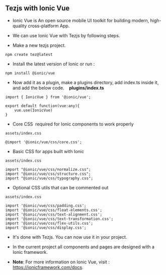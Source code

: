 ## Tezjs with Ionic Vue

- Ionic Vue is An open source mobile UI toolkit for building modern, high-quality cross-platform App.

- We can use Ionic Vue with Tezjs by following steps.

- Make a new tezjs project.

```
npm create tez@latest
```
- Install the latest version of Ionic or run :

```
npm install @ionic/vue
```
- Now add it as a plugin, make a plugins directory, add index.ts inside it, and add the below code.
   **plugins/index.ts**
```
import { IonicVue } from '@ionic/vue';

export default function(vue:any){
    vue.use(IonicVue)
}  
```

- Core CSS  required for Ionic components to work properly 
```
assets/index.css

@import '@ionic/vue/css/core.css';
```

- Basic CSS for apps built with Ionic
```
assets/index.css

import "@ionic/vue/css/normalize.css";
import "@ionic/vue/css/structure.css";
import "@ionic/vue/css/typography.css";    
```

- Optional CSS utils that can be commented out
```
assets/index.css

import '@ionic/vue/css/padding.css';
import '@ionic/vue/css/float-elements.css';
import '@ionic/vue/css/text-alignment.css';
import '@ionic/vue/css/text-transformation.css';
import '@ionic/vue/css/flex-utils.css';
import '@ionic/vue/css/display.css';
```

- It's done with Tezjs. You can now use it in your project.

- In the current project all components and pages are designed with a Ionic framework.

- **Note**: For more information on Ionic Vue, visit : https://ionicframework.com/docs.